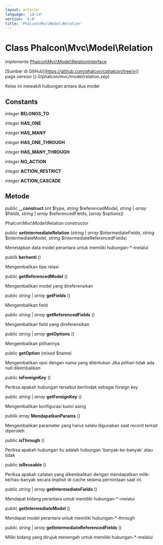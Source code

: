 ```yaml
---
layout: article
language: 'id-id'
version: '4.0'
title: 'Phalcon\Mvc\Model\Relation'
---
```

# Class **Phalcon\Mvc\Model\Relation**

*implements* [Phalcon\Mvc\Model\RelationInterface](Phalcon_Mvc_Model_RelationInterface)

[Sumber di GitHub](https://github.com/phalcon/cphalcon/tree/v{{ page.version }}.0/phalcon/mvc/model/relation.zep)

Kelas ini mewakili hubungan antara dua model

## Constants

*integer* **BELONGS_TO**

*integer* **HAS_ONE**

*integer* **HAS_MANY**

*integer* **HAS_ONE_THROUGH**

*integer* **HAS_MANY_THROUGH**

*integer* **NO_ACTION**

*integer* **ACTION_RESTRICT**

*integer* **ACTION_CASCADE**

## Metode

public **__construct** (*int* $type, *string* $referencedModel, *string* | *array* $fields, *string* | *array* $referencedFields, [*array* $options])

Phalcon\Mvc\Model\Relation constructor

public **setIntermediateRelation** (*string* | *array* $intermediateFields, *string* $intermediateModel, *string* $intermediateReferencedFields)

Menetapkan data model perantara untuk memiliki hubungan-*-melalui

publik **berhenti** ()

Mengembalikan tipe relasi

public **getReferencedModel** ()

Mengembalikan model yang direferensikan

public *string* | *array* **getFields** ()

Mengembalikan field

public *string* | *array* **getReferencedFields** ()

Mengembalikan field yang direferensikan

public *string* | *array* **getOptions** ()

Mengembalikan pilihannya

public **getOption** (*mixed* $name)

Mengembalikan opsi dengan nama yang ditentukan Jika pilihan tidak ada null dikembalikan

public **isForeignKey** ()

Periksa apakah hubungan tersebut bertindak sebagai foreign key

public *string* | *array* **getForeignKey** ()

Mengembalikan konfigurasi kunci asing

publik *array* **MendapatkanParams** ()

Mengembalikan parameter yang harus selalu digunakan saat record terkait diperoleh

public **isThrough** ()

Periksa apakah hubungan itu adalah hubungan 'banyak-ke-banyak' atau tidak

public **isReusable** ()

Periksa apakah catatan yang dikembalikan dengan mendapatkan milik-ke/has-banyak secara implisit di-cache selama permintaan saat ini

public *string* | *array* **getIntermediateFields** ()

Mendapat bidang perantara untuk memiliki hubungan-*-melalui

public **getIntermediateModel** ()

Mendapat model perantara untuk memiliki hubungan-*-through

public *string* | *array* **getIntermediateReferencedFields** ()

Miliki bidang yang dirujuk menengah untuk memiliki hubungan-*-melalui